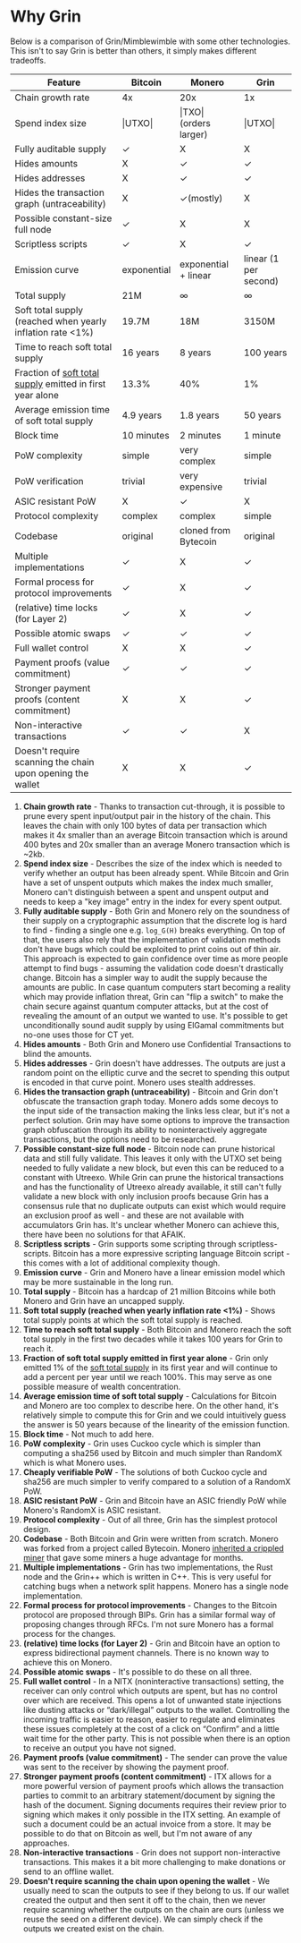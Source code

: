 # Why Grin

Below is a comparison of Grin/Mimblewimble with some other technologies. This isn't to say Grin is better than others, it simply makes different tradeoffs.

| Feature | Bitcoin | Monero | Grin |
| --- | --- | --- | --- |
| Chain growth rate | 4x | 20x | 1x |
| Spend index size | \|UTXO\| | \|TXO\| (orders larger) | \|UTXO\| |
| Fully auditable supply | ✓ | X | X |
| Hides amounts | X | ✓ | ✓ |
| Hides addresses | X | ✓ | ✓ |
| Hides the transaction graph (untraceability) | X | ✓(mostly) | X |
| Possible constant-size full node | ✓ | X | X |
| Scriptless scripts | ✓ | X | ✓ |
| Emission curve | exponential | exponential + linear | linear (1 per second) |
| Total supply | 21M | ∞ | ∞ |
| Soft total supply (reached when yearly inflation rate <1%) | 19.7M | 18M | 3150M |
| Time to reach soft total supply | 16 years | 8 years | 100 years |
| Fraction of [soft total supply](https://john-tromp.medium.com/a-case-for-using-soft-total-supply-1169a188d153) emitted in first year alone | 13.3% | 40% | 1% |
| Average emission time of soft total supply | 4.9 years | 1.8 years | 50 years |
| Block time | 10 minutes | 2 minutes | 1 minute |
| PoW complexity | simple | very complex | simple |
| PoW verification | trivial | very expensive | trivial |
| ASIC resistant PoW | X | ✓ | X |
| Protocol complexity | complex | complex | simple |
| Codebase | original | cloned from Bytecoin | original |
| Multiple implementations | ✓ | X | ✓ |
| Formal process for protocol improvements | ✓ | X | ✓ |
| (relative) time locks (for Layer 2) | ✓ | X | ✓ |
| Possible atomic swaps | ✓ | ✓ | ✓ |
| Full wallet control | X | X | ✓ |
| Payment proofs (value commitment) | ✓ | ✓ | ✓ |
| Stronger payment proofs (content commitment) | X | X | ✓ |
| Non-interactive transactions | ✓ | ✓ | X |
| Doesn't require scanning the chain upon opening the wallet | X | X | ✓ |


1. **Chain growth rate** - Thanks to transaction cut-through, it is possible to prune every spent input/output pair in the history of the chain. This leaves the chain with only 100 bytes of data per transaction which makes it 4x smaller than an average Bitcoin transaction which is around 400 bytes and 20x smaller than an average Monero transaction which is ~2kb.
2. **Spend index size** - Describes the size of the index which is needed to verify whether an output has been already spent. While Bitcoin and Grin have a set of unspent outputs which makes the index much smaller, Monero can't distinguish between a spent and unspent output and needs to keep a "key image" entry in the index for every spent output. 
3. **Fully auditable supply** - Both Grin and Monero rely on the soundness of their supply on a cryptographic assumption that the discrete log is hard to find - finding a single one e.g. `log_G(H)` breaks everything. On top of that, the users also rely that the implementation of validation methods don't have bugs which could be exploited to print coins out of thin air. This approach is expected to gain confidence over time as more people attempt to find bugs - assuming the validation code doesn't drastically change. Bitcoin has a simpler way to audit the supply because the amounts are public. In case quantum computers start becoming a reality which may provide inflation threat, Grin can "flip a switch" to make the chain secure against quantum computer attacks, but at the cost of revealing the amount of an output we wanted to use. It's possible to get unconditionally sound audit supply by using ElGamal commitments but no-one uses those for CT yet.
4. **Hides amounts** - Both Grin and Monero use Confidential Transactions to blind the amounts.
5. **Hides addresses** - Grin doesn't have addresses. The outputs are just a random point on the elliptic curve and the secret to spending this output is encoded in that curve point. Monero uses stealth addresses.
6. **Hides the transaction graph (untraceability)** - Bitcoin and Grin don't obfuscate the transaction graph today. Monero adds some decoys to the input side of the transaction making the links less clear, but it's not a perfect solution. Grin may have some options to improve the transaction graph obfuscation through its ability to noninteractively aggregate transactions, but the options need to be researched.
7. **Possible constant-size full node** - Bitcoin node can prune historical data and still fully validate. This leaves it only with the UTXO set being needed to fully validate a new block, but even this can be reduced to a constant with Utreexo. While Grin can prune the historical transactions and has the functionality of Utreexo already available, it still can't fully validate a new block with only inclusion proofs because Grin has a consensus rule that no duplicate outputs can exist which would require an exclusion proof as well - and these are not available with accumulators Grin has. It's unclear whether Monero can achieve this, there have been no solutions for that AFAIK.
8. **Scriptless scripts** - Grin supports some scripting through scriptless-scripts. Bitcoin has a more expressive scripting language Bitcoin script - this comes with a lot of additional complexity though.
9. **Emission curve** - Grin and Monero have a linear emission model which may be more sustainable in the long run.
10. **Total supply** - Bitcoin has a hardcap of 21 million Bitcoins while both Monero and Grin have an uncapped supply.
11. **Soft total supply (reached when yearly inflation rate <1%)** - Shows total supply points at which the soft total supply is reached.
12. **Time to reach soft total supply** - Both Bitcoin and Monero reach the soft total supply in the first two decades while it takes 100 years for Grin to reach it.
13. **Fraction of soft total supply emitted in first year alone** - Grin only emitted 1% of the [soft total supply](https://john-tromp.medium.com/a-case-for-using-soft-total-supply-1169a188d153) in its first year and will continue to add a percent per year until we reach 100%. This may serve as one possible measure of wealth concentration. 
14. **Average emission time of soft total supply** - Calculations for Bitcoin and Monero are too complex to describe here. On the other hand, it's relatively simple to compute this for Grin and we could intuitively guess the answer is 50 years because of the linearity of the emission function.
15. **Block time** - Not much to add here.
16. **PoW complexity** - Grin uses Cuckoo cycle which is simpler than computing a sha256 used by Bitcoin and much simpler than RandomX which is what Monero uses.
17. **Cheaply verifiable PoW** - The solutions of both Cuckoo cycle and sha256 are much simpler to verify compared to a solution of a RandomX PoW.
18. **ASIC resistant PoW** - Grin and Bitcoin have an ASIC friendly PoW while Monero's RandomX is ASIC resistant.
19. **Protocol complexity** - Out of all three, Grin has the simplest protocol design.
20. **Codebase** - Both Bitcoin and Grin were written from scratch. Monero was forked from a project called Bytecoin. Monero [inherited a crippled miner](https://web.archive.org/web/20220606220320/https://da-data.blogspot.com/2014/08/minting-money-with-monero-and-cpu.html) that gave some miners a huge advantage for months.
21. **Multiple implementations** - Grin has two implementations, the Rust node and the Grin++ which is written in C++. This is very useful for catching bugs when a network split happens. Monero has a single node implementation.
22. **Formal process for protocol improvements** - Changes to the Bitcoin protocol are proposed through BIPs. Grin has a similar formal way of proposing changes through RFCs. I'm not sure Monero has a formal process for the changes.
23. **(relative) time locks (for Layer 2)** - Grin and Bitcoin have an option to express bidirectional payment channels. There is no known way to achieve this on Monero.
24. **Possible atomic swaps** - It's possible to do these on all three.
25. **Full wallet control** - In a NITX (noninteractive transactions) setting, the receiver can only control which outputs are spent, but has no control over which are received. This opens a lot of unwanted state injections like dusting attacks or “dark/illegal” outputs to the wallet. Controlling the incoming traffic is easier to reason, easier to regulate and eliminates these issues completely at the cost of a click on “Confirm” and a little wait time for the other party. This is not possible when there is an option to receive an output you have not signed.
26. **Payment proofs (value commitment)** - The sender can prove the value was sent to the receiver by showing the payment proof.
27. **Stronger payment proofs (content commitment)** - ITX allows for a more powerful version of payment proofs which allows the transaction parties to commit to an arbitrary statement/document by signing the hash of the document. Signing documents requires their review prior to signing which makes it only possible in the ITX setting. An example of such a document could be an actual invoice from a store. It may be possible to do that on Bitcoin as well, but I'm not aware of any approaches.
28. **Non-interactive transactions** - Grin does not support non-interactive transactions. This makes it a bit more challenging to make donations or send to an offline wallet.
29. **Doesn't require scanning the chain upon opening the wallet** - We usually need to scan the outputs to see if they belong to us. If our wallet created the output and then sent it off to the chain, then we never require scanning whether the outputs on the chain are ours (unless we reuse the seed on a different device). We can simply check if the outputs we created exist on the chain.